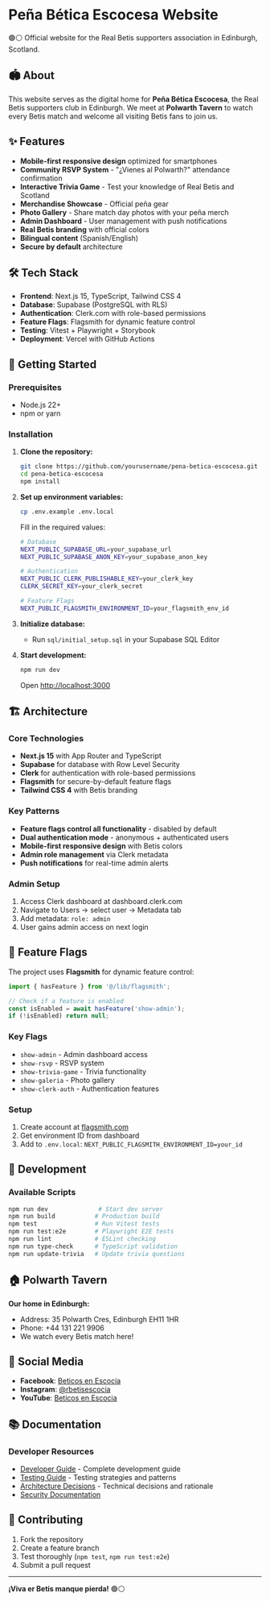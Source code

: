 # Peña Bética Escocesa Website

🟢⚪ Official website for the Real Betis supporters association in Edinburgh, Scotland.

## 🏟️ About

This website serves as the digital home for **Peña Bética Escocesa**, the Real Betis supporters club in Edinburgh. We meet at **Polwarth Tavern** to watch every Betis match and welcome all visiting Betis fans to join us.

## ✨ Features

- **Mobile-first responsive design** optimized for smartphones
- **Community RSVP System** - "¿Vienes al Polwarth?" attendance confirmation
- **Interactive Trivia Game** - Test your knowledge of Real Betis and Scotland
- **Merchandise Showcase** - Official peña gear
- **Photo Gallery** - Share match day photos with your peña merch
- **Admin Dashboard** - User management with push notifications
- **Real Betis branding** with official colors
- **Bilingual content** (Spanish/English)
- **Secure by default** architecture

## 🛠️ Tech Stack

- **Frontend**: Next.js 15, TypeScript, Tailwind CSS 4
- **Database**: Supabase (PostgreSQL with RLS)
- **Authentication**: Clerk.com with role-based permissions
- **Feature Flags**: Flagsmith for dynamic feature control
- **Testing**: Vitest + Playwright + Storybook
- **Deployment**: Vercel with GitHub Actions

## 🚀 Getting Started

### Prerequisites
- Node.js 22+
- npm or yarn

### Installation

1. **Clone the repository:**
   ```bash
   git clone https://github.com/yourusername/pena-betica-escocesa.git
   cd pena-betica-escocesa
   npm install
   ```

2. **Set up environment variables:**
   ```bash
   cp .env.example .env.local
   ```
   Fill in the required values:
   ```bash
   # Database
   NEXT_PUBLIC_SUPABASE_URL=your_supabase_url
   NEXT_PUBLIC_SUPABASE_ANON_KEY=your_supabase_anon_key
   
   # Authentication
   NEXT_PUBLIC_CLERK_PUBLISHABLE_KEY=your_clerk_key
   CLERK_SECRET_KEY=your_clerk_secret
   
   # Feature Flags
   NEXT_PUBLIC_FLAGSMITH_ENVIRONMENT_ID=your_flagsmith_env_id
   ```

3. **Initialize database:**
   - Run `sql/initial_setup.sql` in your Supabase SQL Editor

4. **Start development:**
   ```bash
   npm run dev
   ```
   Open [http://localhost:3000](http://localhost:3000)

## 🏗️ Architecture

### Core Technologies
- **Next.js 15** with App Router and TypeScript
- **Supabase** for database with Row Level Security
- **Clerk** for authentication with role-based permissions
- **Flagsmith** for secure-by-default feature flags
- **Tailwind CSS 4** with Betis branding

### Key Patterns
- **Feature flags control all functionality** - disabled by default
- **Dual authentication mode** - anonymous + authenticated users
- **Mobile-first responsive design** with Betis colors
- **Admin role management** via Clerk metadata
- **Push notifications** for real-time admin alerts

### Admin Setup
1. Access Clerk dashboard at dashboard.clerk.com
2. Navigate to Users → select user → Metadata tab
3. Add metadata: `role: admin`
4. User gains admin access on next login

## 🚩 Feature Flags

The project uses **Flagsmith** for dynamic feature control:

```typescript
import { hasFeature } from '@/lib/flagsmith';

// Check if a feature is enabled
const isEnabled = await hasFeature('show-admin');
if (!isEnabled) return null;
```

### Key Flags
- `show-admin` - Admin dashboard access
- `show-rsvp` - RSVP system
- `show-trivia-game` - Trivia functionality
- `show-galeria` - Photo gallery
- `show-clerk-auth` - Authentication features

### Setup
1. Create account at [flagsmith.com](https://flagsmith.com)
2. Get environment ID from dashboard
3. Add to `.env.local`: `NEXT_PUBLIC_FLAGSMITH_ENVIRONMENT_ID=your_id`

## 🧪 Development

### Available Scripts
```bash
npm run dev              # Start dev server
npm run build           # Production build
npm test                # Run Vitest tests
npm run test:e2e        # Playwright E2E tests
npm run lint            # ESLint checking
npm run type-check      # TypeScript validation
npm run update-trivia   # Update trivia questions
```

## 🏠 Polwarth Tavern

**Our home in Edinburgh:**
- Address: 35 Polwarth Cres, Edinburgh EH11 1HR
- Phone: +44 131 221 9906
- We watch every Betis match here!

## 📱 Social Media

- **Facebook**: [Beticos en Escocia](https://www.facebook.com/groups/beticosenescocia/)
- **Instagram**: [@rbetisescocia](https://www.instagram.com/rbetisescocia/)
- **YouTube**: [Beticos en Escocia](https://www.youtube.com/beticosenescocia)

## 📚 Documentation

### Developer Resources
- [Developer Guide](docs/DEVELOPER_GUIDE.md) - Complete development guide
- [Testing Guide](docs/TESTING_GUIDE.md) - Testing strategies and patterns
- [Architecture Decisions](docs/adr/) - Technical decisions and rationale
- [Security Documentation](docs/security/)

## 📝 Contributing

1. Fork the repository
2. Create a feature branch  
3. Test thoroughly (`npm test`, `npm run test:e2e`)
4. Submit a pull request

---

**¡Viva er Betis manque pierda!** 🟢⚪
